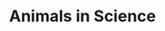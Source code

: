 ---
pid: CH176
title: Animals in Science
location_transcription: '3'
zipcode: '19103'
outside_phl: 
neighborhood: Rittenhouse Square,Avenue of The Arts,Logan Square,Fitler Square
age: '37'
age_range: 30-39
instagram: 
image_file_name: CH_176.jpg
proposal_transcription: |-
  Monuments dedicated to Research animals. like a mouse.
  Philadelphia is home to many biomedical research institutions ie. UPENN, Wistar, CHOP etc.
  these animals gave their lives to advance medicine.
topic: Animals,Health
topic_summary: 0, 0
type: Conceptual,Other No Form,Memorial
keywords_other: mice, research, medicine
credit: Roma Owen
image_labels: 
twitter: 
facebook: 
permalink: "/monuments/ch176/"
layout: item-page
---